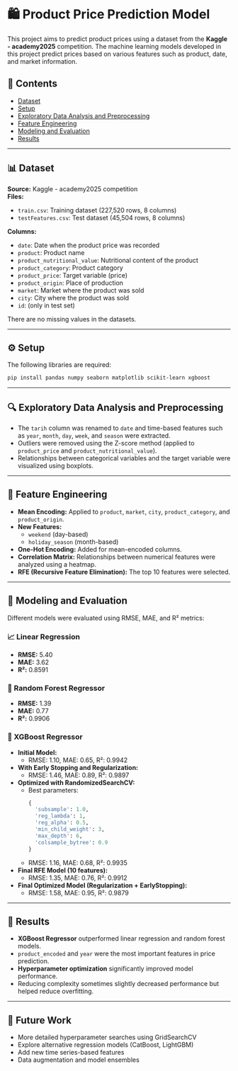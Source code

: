 # 🛍️ Product Price Prediction Model

This project aims to predict product prices using a dataset from the **Kaggle - academy2025** competition. The machine learning models developed in this project predict prices based on various features such as product, date, and market information.

## 📁 Contents

* [Dataset](#-dataset)
* [Setup](#-setup)
* [Exploratory Data Analysis and Preprocessing](#-exploratory-data-analysis-and-preprocessing)
* [Feature Engineering](#-feature-engineering)
* [Modeling and Evaluation](#-modeling-and-evaluation)
* [Results](#-results)

---

## 📊 Dataset

**Source:** Kaggle - academy2025 competition  
**Files:**

* `train.csv`: Training dataset (227,520 rows, 8 columns)
* `testFeatures.csv`: Test dataset (45,504 rows, 8 columns)

**Columns:**

* `date`: Date when the product price was recorded
* `product`: Product name
* `product_nutritional_value`: Nutritional content of the product
* `product_category`: Product category
* `product_price`: Target variable (price)
* `product_origin`: Place of production
* `market`: Market where the product was sold
* `city`: City where the product was sold
* `id`: (only in test set)

There are no missing values in the datasets.

---

## ⚙️ Setup

The following libraries are required:

```bash
pip install pandas numpy seaborn matplotlib scikit-learn xgboost
```

---

## 🔍 Exploratory Data Analysis and Preprocessing

* The `tarih` column was renamed to `date` and time-based features such as `year`, `month`, `day`, `week`, and `season` were extracted.
* Outliers were removed using the Z-score method (applied to `product_price` and `product_nutritional_value`).
* Relationships between categorical variables and the target variable were visualized using boxplots.

---

## 💠 Feature Engineering

* **Mean Encoding:** Applied to `product`, `market`, `city`, `product_category`, and `product_origin`.
* **New Features:**
  * `weekend` (day-based)
  * `holiday_season` (month-based)
* **One-Hot Encoding:** Added for mean-encoded columns.
* **Correlation Matrix:** Relationships between numerical features were analyzed using a heatmap.
* **RFE (Recursive Feature Elimination):** The top 10 features were selected.

---

## 🤖 Modeling and Evaluation

Different models were evaluated using RMSE, MAE, and R² metrics:

### 📈 Linear Regression

* **RMSE:** 5.40
* **MAE:** 3.62
* **R²:** 0.8591

### 🌲 Random Forest Regressor

* **RMSE:** 1.39
* **MAE:** 0.77
* **R²:** 0.9906

### 🚀 XGBoost Regressor

* **Initial Model:**
  * RMSE: 1.10, MAE: 0.65, R²: 0.9942
* **With Early Stopping and Regularization:**
  * RMSE: 1.46, MAE: 0.89, R²: 0.9897
* **Optimized with RandomizedSearchCV:**
  * Best parameters:
    ```python
    {
      'subsample': 1.0,
      'reg_lambda': 1,
      'reg_alpha': 0.5,
      'min_child_weight': 3,
      'max_depth': 6,
      'colsample_bytree': 0.9
    }
    ```
  * RMSE: 1.16, MAE: 0.68, R²: 0.9935
* **Final RFE Model (10 features):**
  * RMSE: 1.35, MAE: 0.76, R²: 0.9912
* **Final Optimized Model (Regularization + EarlyStopping):**
  * RMSE: 1.58, MAE: 0.95, R²: 0.9879

---

## 📌 Results

* **XGBoost Regressor** outperformed linear regression and random forest models.
* `product_encoded` and `year` were the most important features in price prediction.
* **Hyperparameter optimization** significantly improved model performance.
* Reducing complexity sometimes slightly decreased performance but helped reduce overfitting.

---

## 🔮 Future Work

* More detailed hyperparameter searches using GridSearchCV
* Explore alternative regression models (CatBoost, LightGBM)
* Add new time series-based features
* Data augmentation and model ensembles
